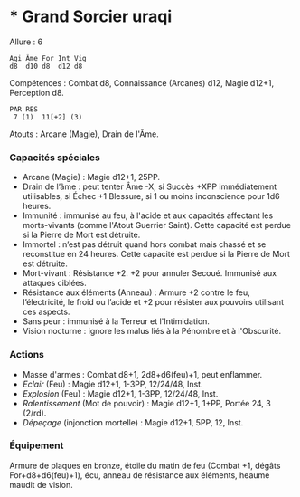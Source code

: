 # * Grand Sorcier uraqi

Allure : 6

	Agi	Âme	For	Int	Vig
	d8	d10	d8	d12	d8

Compétences : Combat d8, Connaissance (Arcanes) d12, Magie d12+1, Perception d8.

	PAR	RES
	 7 (1)	11[+2] (3)

Atouts : Arcane (Magie), Drain de l'Âme.

### Capacités spéciales
- Arcane (Magie) : Magie d12+1, 25PP.
- Drain de l’âme : peut tenter Âme -X, si Succès +XPP immédiatement utilisables, si Échec +1 Blessure, si 1 ou moins inconscience pour 1d6 heures.
- Immunité : immunisé au feu, à l'acide et aux capacités affectant les morts-vivants (comme l'Atout Guerrier Saint). Cette capacité est perdue si la Pierre de Mort est détruite.
- Immortel : n’est pas détruit quand hors combat mais chassé et se reconstitue en 24 heures. Cette capacité est perdue si la Pierre de Mort est détruite.
- Mort-vivant : Résistance +2. +2 pour annuler Secoué. Immunisé aux attaques ciblées.
- Résistance aux éléments (Anneau) : Armure +2 contre le feu, l’électricité, le froid ou l’acide et +2 pour résister aux pouvoirs utilisant ces aspects.
- Sans peur : immunisé à la Terreur et l'Intimidation.
- Vision nocturne : ignore les malus liés à la Pénombre et à l'Obscurité.

### Actions
- Masse d'armes : Combat d8+1, 2d8+d6(feu)+1, peut enflammer.
- _Eclair_ (Feu) : Magie d12+1, 1-3PP, 12/24/48, Inst.
- _Explosion_ (Feu) : Magie d12+1, 1-3PP, 12/24/48, Inst.
- _Ralentissement_ (Mot de pouvoir) : Magie d12+1, 1+PP, Portée 24, 3 (2/rd).
- _Dépeçage_ (injonction mortelle) : Magie d12+1, 5PP, 12, Inst.

### Équipement
Armure de plaques en bronze, étoile du matin de feu (Combat +1, dégâts For+d8+d6(feu)+1), écu, anneau de résistance aux éléments, heaume maudit de vision.
